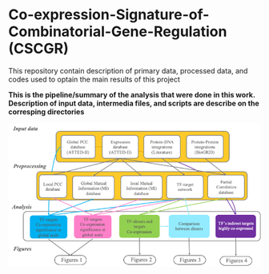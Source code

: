 # Co-expression-Signature-of-Combinatorial-Gene-Regulation (CSCGR)
This repository contain description of primary data, processed data, and codes used to optain the main results of this project 

**This is the pipeline/summary of the analysis that were done in this work. Description of input data, intermedia files, and scripts are describe on the corresping directories**


<img src="_img/Pipelie_paper.png" alt="Pipeline Overview" width="550"/> 




